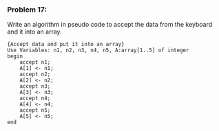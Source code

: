 ### Problem 17:
Write an algorithm in pseudo code to accept the data from the keyboard and it into an array.

```{r, tidy=FALSE, eval=FALSE}
{Accept data and put it into an array}
Use Variables: n1, n2, n3, n4, n5, A:array[1..5] of integer
begin
	accept n1;
	A[1] <- n1;
	accept n2;
	A[2] <- n2;
	accept n3;
	A[3] <- n3;
	accept n4;
	A[4] <- n4;
	accept n5;
	A[5] <- n5;
end
```